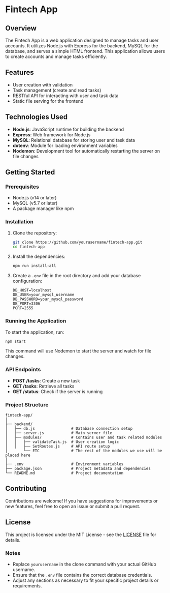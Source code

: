 
# Fintech App

## Overview
The Fintech App is a web application designed to manage tasks and user accounts. It utilizes Node.js with Express for the backend, MySQL for the database, and serves a simple HTML frontend. This application allows users to create accounts and manage tasks efficiently.

## Features
- User creation with validation
- Task management (create and read tasks)
- RESTful API for interacting with user and task data
- Static file serving for the frontend

## Technologies Used
- **Node.js**: JavaScript runtime for building the backend
- **Express**: Web framework for Node.js
- **MySQL**: Relational database for storing user and task data
- **dotenv**: Module for loading environment variables
- **Nodemon**: Development tool for automatically restarting the server on file changes

## Getting Started

### Prerequisites
- Node.js (v14 or later)
- MySQL (v5.7 or later)
- A package manager like npm

### Installation
1. Clone the repository:
   ```bash
   git clone https://github.com/yourusername/fintech-app.git
   cd fintech-app
   ```

2. Install the dependencies:
   ```bash
   npm run install-all
      ```

3. Create a `.env` file in the root directory and add your database configuration:
   ```plaintext
   DB_HOST=localhost
   DB_USER=your_mysql_username
   DB_PASSWORD=your_mysql_password
   DB_PORT=3306
   PORT=2555
   ```

### Running the Application
To start the application, run:
```bash
npm start
```
This command will use Nodemon to start the server and watch for file changes.

### API Endpoints
- **POST /tasks**: Create a new task
- **GET /tasks**: Retrieve all tasks
- **GET /status**: Check if the server is running

### Project Structure
```
fintech-app/
│
├── backend/
│   ├── db.js                # Database connection setup
│   ├── server.js            # Main server file
│   ├── modules/             # Contains user and task related modules
│   │   ├── validateTask.js  # User creation logic
│   │   ├── SetRoutes.js     # API route setup
│       └── ETC              # The rest of the modules we use will be placed here
│
├── .env                     # Environment variables
├── package.json             # Project metadata and dependencies
└── README.md                # Project documentation
```

## Contributing
Contributions are welcome! If you have suggestions for improvements or new features, feel free to open an issue or submit a pull request.

## License
This project is licensed under the MIT License - see the [LICENSE](LICENSE) file for details.


### Notes
- Replace `yourusername` in the clone command with your actual GitHub username.
- Ensure that the `.env` file contains the correct database credentials.
- Adjust any sections as necessary to fit your specific project details or requirements.
